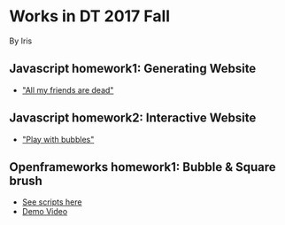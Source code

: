 # Works in DT 2017 Fall
By Iris

## Javascript homework1: Generating Website
* ["All my friends are dead"](https://iristy318.github.io/JS_class_1/)

## Javascript homework2: Interactive Website
* ["Play with bubbles"](https://iristy318.github.io/JS_class_2/)

## Openframeworks homework1: Bubble & Square brush
* [See scripts here](https://github.com/iristy318/iristy318.github.io/tree/master/ofw_homework1113)
* [Demo Video](https://youtu.be/v1wRO1xtmRM)
